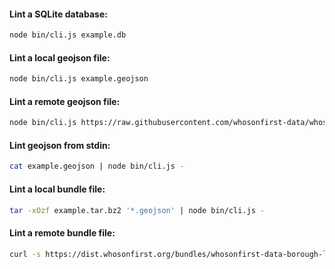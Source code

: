 
#### Lint a SQLite database:

```bash
node bin/cli.js example.db
```

#### Lint a local geojson file:

```bash
node bin/cli.js example.geojson
```

#### Lint a remote geojson file:

```bash
node bin/cli.js https://raw.githubusercontent.com/whosonfirst-data/whosonfirst-data-admin-cn/master/data/102/550/367/102550367.geojson
```

#### Lint geojson from stdin:

```bash
cat example.geojson | node bin/cli.js -
```

#### Lint a local bundle file:

```bash
tar -xOzf example.tar.bz2 '*.geojson' | node bin/cli.js -
```

#### Lint a remote bundle file:

```bash
curl -s https://dist.whosonfirst.org/bundles/whosonfirst-data-borough-latest.tar.bz2 | tar -xOz '*.geojson' | node bin/cli.js -
```
